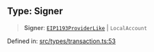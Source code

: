 
## Type: Signer

> **Signer**: [`EIP1193ProviderLike`](#type-eip1193providerlike) \| `LocalAccount`

Defined in: [src/types/transaction.ts:53](https://github.com/centrifuge/sdk/blob/216f00e20dd3a7bd46cbc9a07a2fa1e84423cd4f/src/types/transaction.ts#L53)

